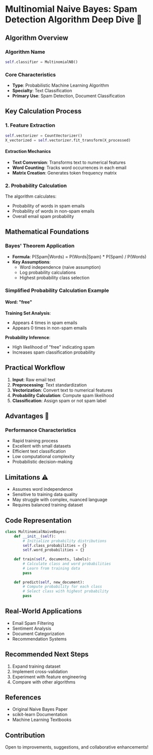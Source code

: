 # Multinomial Naive Bayes: Spam Detection Algorithm Deep Dive 🧠

## Algorithm Overview

### Algorithm Name
```python
self.classifier = MultinomialNB()
```

### Core Characteristics
- **Type**: Probabilistic Machine Learning Algorithm
- **Specialty**: Text Classification
- **Primary Use**: Spam Detection, Document Classification

## Key Calculation Process

### 1. Feature Extraction
```python
self.vectorizer = CountVectorizer()
X_vectorized = self.vectorizer.fit_transform(X_processed)
```

#### Extraction Mechanics
- **Text Conversion**: Transforms text to numerical features
- **Word Counting**: Tracks word occurrences in each email
- **Matrix Creation**: Generates token frequency matrix

### 2. Probability Calculation
The algorithm calculates:
- Probability of words in spam emails
- Probability of words in non-spam emails
- Overall email spam probability

## Mathematical Foundations

### Bayes' Theorem Application
- **Formula**: P(Spam|Words) = P(Words|Spam) * P(Spam) / P(Words)
- **Key Assumptions**:
  * Word independence (naive assumption)
  * Log probability calculations
  * Highest probability class selection

### Simplified Probability Calculation Example

#### Word: "free"
**Training Set Analysis**:
- Appears 4 times in spam emails
- Appears 0 times in non-spam emails

**Probability Inference**:
- High likelihood of "free" indicating spam
- Increases spam classification probability

## Practical Workflow

1. **Input**: Raw email text
2. **Preprocessing**: Text standardization
3. **Vectorization**: Convert text to numerical features
4. **Probability Calculation**: Compute spam likelihood
5. **Classification**: Assign spam or not spam label

## Advantages 🚀

### Performance Characteristics
- Rapid training process
- Excellent with small datasets
- Efficient text classification
- Low computational complexity
- Probabilistic decision-making

## Limitations ⚠️

- Assumes word independence
- Sensitive to training data quality
- May struggle with complex, nuanced language
- Requires balanced training dataset

## Code Representation

```python
class MultinomialNaiveBayes:
    def __init__(self):
        # Initialize probability distributions
        self.class_probabilities = {}
        self.word_probabilities = {}
    
    def train(self, documents, labels):
        # Calculate class and word probabilities
        # Learn from training data
        pass
    
    def predict(self, new_document):
        # Compute probability for each class
        # Select class with highest probability
        pass
```

## Real-World Applications

- Email Spam Filtering
- Sentiment Analysis
- Document Categorization
- Recommendation Systems

## Recommended Next Steps

1. Expand training dataset
2. Implement cross-validation
3. Experiment with feature engineering
4. Compare with other algorithms

## References
- Original Naive Bayes Paper
- scikit-learn Documentation
- Machine Learning Textbooks

## Contribution
Open to improvements, suggestions, and collaborative enhancements!
